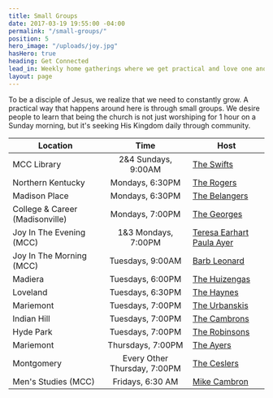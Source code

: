 ```yaml
---
title: Small Groups
date: 2017-03-19 19:55:00 -04:00
permalink: "/small-groups/"
position: 5
hero_image: "/uploads/joy.jpg"
hasHero: true
heading: Get Connected
lead_in: Weekly home gatherings where we get practical and love one another.
layout: page
---
```


To be a disciple of Jesus, we realize that we need to constantly grow. A practical way that happens around here is through small groups. We desire people to learn that being the church is not just worshiping for 1 hour on a Sunday morning, but it's seeking His Kingdom daily through community.

| Location                     | Time                 | Host                                              |
| ---------------------------  | :--------------------: | --------------------------------------------------|
| MCC Library                  | 2&4 Sundays, 9:00AM    | [The Swifts](mailto:zekeswift@gmail.com)      |
| Northern Kentucky               | Mondays, 6:30PM    | [The Rogers](mailto:aaronrgrs7@gmail.com)     |
| Madison Place                   | Mondays, 6:30PM     | [The Belangers](mailto:chefbelanger@hotmail.com) |
| College & Career (Madisonville)| Mondays, 7:00PM    | [The Georges](mailto:georgem3@mail.uc.edu)     |
| Joy In The Evening (MCC)     |1&3 Mondays, 7:00PM    | [Teresa Earhart](mailto:ttearhart@gmail.com) [Paula Ayer](mailto:ayerpaula@gmail.com) |
| Joy In The Morning (MCC)     |Tuesdays, 9:00AM   | [Barb Leonard](mailto:tfleo@cinci.rr.com)  |
| Madiera                   | Tuesdays, 6:00PM     | [The Huizengas](mailto:huizenb@gmail.com)      |
| Loveland                | Tuesdays, 6:30PM    | [The Haynes](mailto:haynes.joel@gmail.com)     |
| Mariemont                  | Tuesdays, 7:00PM     | [The Urbanskis](mailto:urbanskirob@yahoo.com) |
| Indian Hill              | Tuesdays, 7:00PM    | [The Cambrons](mailto:mikecambron43@gmail.com)    |
| Hyde Park                  | Tuesdays, 7:00PM     | [The Robinsons](mailto:burr.robinson@gmail.com) |
| Mariemont                 | Thursdays, 7:00PM     | [The Ayers](mailto:matt@ayerquality.com) |
| Montgomery  | Every Other Thursday, 7:00PM | [The Ceslers](mailto:stevecesler@yahoo.com)|
| Men's Studies (MCC) | Fridays, 6:30 AM | [Mike Cambron](mailto:mikecambron43@gmail.com)|
